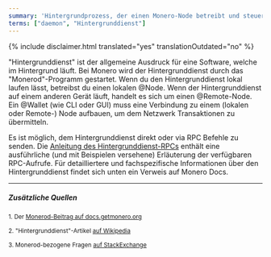 ```yaml
---
summary: 'Hintergrundprozess, der einen Monero-Node betreibt und steuert'
terms: ["daemon", "Hintergrunddienst"]
---
```


{% include disclaimer.html translated="yes" translationOutdated="no" %}

"Hintergrunddienst" ist der allgemeine Ausdruck für eine Software, welche im
Hintergrund läuft. Bei Monero wird der Hintergrunddienst durch das
"Monerod"-Programm gestartet. Wenn du den Hintergrunddienst lokal laufen
lässt, betreibst du einen lokalen @Node. Wenn der Hintergrunddienst auf
einem anderen Gerät läuft, handelt es sich um einen @Remote-Node. Ein
@Wallet (wie CLI oder GUI) muss eine Verbindung zu einem (lokalen oder
Remote-) Node aufbauen, um dem Netzwerk Transaktionen zu übermitteln.

Es ist möglich, dem Hintergrunddienst direkt oder via RPC Befehle zu
senden. Die [Anleitung des Hintergrunddienst-RPCs](docs.getmonero.org/rpc-library/monerod-rpc/) enthält eine ausführliche
(und mit Beispielen versehene) Erläuterung der verfügbaren RPC-Aufrufe. Für
detailliertere und fachspezifische Informationen über den Hintergrunddienst
findet sich unten ein Verweis auf Monero Docs.

---

##### Zusätzliche Quellen

<sub>1. Der [Monerod-Beitrag auf docs.getmonero.org](https://docs.getmonero.org/interacting/monerod-reference/)</sub><br>

<sub>2. "Hintergrunddienst"-Artikel [auf Wikipedia](https://de.wikipedia.org/wiki/Daemon)</sub><br>

<sub>3. Monerod-bezogene Fragen [auf StackExchange](https://monero.stackexchange.com/?tags=monerod)</sub>
